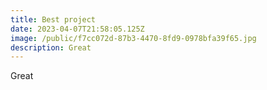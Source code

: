 ```yaml
---
title: Best project
date: 2023-04-07T21:58:05.125Z
image: /public/f7cc072d-87b3-4470-8fd9-0978bfa39f65.jpg
description: Great
---
```

Great